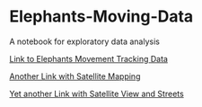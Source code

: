 # Elephants-Moving-Data
A notebook for exploratory data analysis

[Link to Elephants Movement Tracking Data](https://timom2110.github.io/Elephants-Moving-Data/map_chart.html)

[Another Link with Satellite Mapping](https://timom2110.github.io/Elephants-Moving-Data/map_chart2.html)

[Yet another Link with Satellite View and Streets](https://timom2110.github.io/Elephants-Moving-Data/map_chart3.html)
